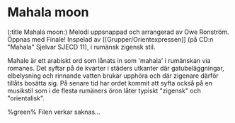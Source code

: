 # Mahala moon

(:title Mahala moon:)
Melodi uppsnappad och arrangerad av Owe Ronström. Öppnas med Finale! Inspelad av [[Grupper/Orientexpressen]] (på CD:n "Mahala" Sjelvar SJECD 11), i rumänsk zigensk stil. 

Mahale är ett arabiskt ord som lånats in som 'mahala' i rumänskan via romanes. Det syftar på de kvarter i städers utkanter där gatubeläggningar, elbelysning och rinnande vatten brukar upphöra och där zigenare därför tillåts bosätta sig. På senare tid har ordet kommit att syfta också på en musikstil som i de flesta rumäners öron låter typiskt "zigensk" och "orientalisk".

%green% Filen verkar saknas...
